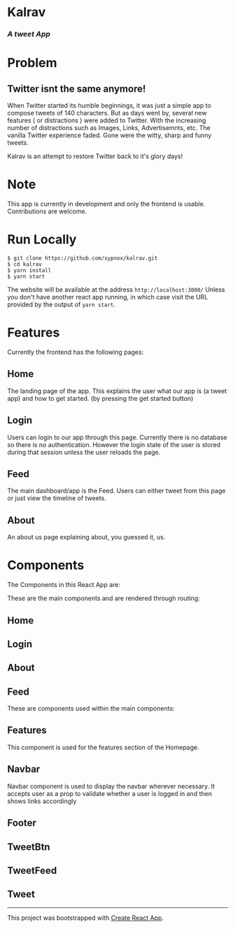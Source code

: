 # Kalrav

### _A tweet App_

# Problem
## Twitter isnt the same anymore!

When Twitter started its humble beginnings, it was just a simple app to compose tweets of 140 characters. But as days went by, several new features ( or distractions ) were added to Twitter. With the increasing number of distractions such as Images, Links, Advertisemnts, etc. The vanilla Twitter experience faded. Gone were the witty, sharp and funny tweets.

Kalrav is an attempt to restore Twitter back to it's glory days!

# Note

This app is currently in development and only the frontend is usable. Contributions are welcome.


# Run Locally

```
$ git clone https://github.com/xypnox/kalrav.git
$ cd kalrav
$ yarn install
$ yarn start
```

The website will be available at the address `http://localhost:3000/` Unless you don't have another react app running, in which case visit the URL provided by the output of `yarn start`.

# Features

Currently the frontend has the following pages:

## Home

The landing page of the app. This explains the user what our app is (a tweet app) and how to get started. (by pressing the get started button)

## Login

Users can login to our app through this page.
Currently there is no database so there is no authentication. However the login state of the user is stored during that session unless the user reloads the page.

## Feed

The main dashboard/app is the Feed. Users can either tweet from this page or just view the timeline of tweets.

## About

An about us page explaining about, you guessed it, us.

# Components

The Components in this React App are:

These are the main components and are rendered through routing:

## Home

## Login

## About

## Feed

These are components used within the main components:

## Features

This component is used for the features section of the Homepage.

## Navbar

Navbar component is used to display the navbar wherever necessary. It accepts user as a prop to validate whether a user is logged in and then shows links accordingly

## Footer

## TweetBtn

## TweetFeed

## Tweet



---

This project was bootstrapped with [Create React App](https://github.com/facebook/create-react-app).


